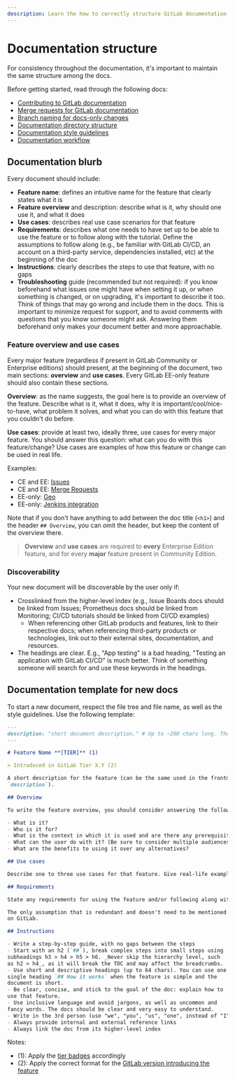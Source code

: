 ```yaml
---
description: Learn the how to correctly structure GitLab documentation.
---
```


# Documentation structure

For consistency throughout the documentation, it's important to maintain the same
structure among the docs.

Before getting started, read through the following docs:

- [Contributing to GitLab documentation](index.md#contributing-to-docs)
- [Merge requests for GitLab documentation](index.md#merge-requests-for-gitlab-documentation)
- [Branch naming for docs-only changes](index.md#branch-naming)
- [Documentation directory structure](index.md#documentation-directory-structure)
- [Documentation style guidelines](styleguide.md)
- [Documentation workflow](workflow.md)

## Documentation blurb

Every document should include:

- **Feature name**: defines an intuitive name for the feature that clearly
states what it is
- **Feature overview** and description: describe what is it, why should one
use it, and what it does
- **Use cases**: describes real use case scenarios for that feature
- **Requirements**: describes what one needs to have set up to be able to
use the feature or to follow along with the tutorial. Define the assumptions
to follow along (e.g., be familiar with GitLab CI/CD, an account on a
third-party service, dependencies installed, etc) at the beginning of the doc
- **Instructions**: clearly describes the steps to use that feature, with no gaps
- **Troubleshooting** guide (recommended but not required): if you know beforehand what issues
one might have when setting it up, or when something is changed, or on upgrading, it's
important to describe it too. Think of things that may go wrong and include them in the
docs. This is important to minimize request for support, and to avoid comments with
questions that you know someone might ask. Answering them beforehand only makes your
document better and more approachable.

### Feature overview and use cases

Every major feature (regardless if present in GitLab Community or Enterprise editions)
should present, at the beginning of the document, two main sections: **overview** and
**use cases**. Every GitLab EE-only feature should also contain these sections.

**Overview**: as the name suggests, the goal here is to provide an overview of the feature.
Describe what is it, what it does, why it is important/cool/nice-to-have,
what problem it solves, and what you can do with this feature that you couldn't
do before.

**Use cases**: provide at least two, ideally three, use cases for every major feature.
You should answer this question: what can you do with this feature/change? Use cases
are examples of how this feature or change can be used in real life.

Examples:
- CE and EE: [Issues](../user/project/issues/index.md#use-cases)
- CE and EE: [Merge Requests](../user/project/merge_requests/index.md#overview)
- EE-only: [Geo](https://docs.gitlab.com/ee/gitlab-geo/README.html#overview)
- EE-only: [Jenkins integration](https://docs.gitlab.com/ee/integration/jenkins.md#overview)

Note that if you don't have anything to add between the doc title (`<h1>`) and
the header `## Overview`, you can omit the header, but keep the content of the
overview there.

> **Overview** and **use cases** are required to **every** Enterprise Edition feature,
and for every **major** feature present in Community Edition.

### Discoverability

Your new document will be discoverable by the user only if:

- Crosslinked from the higher-level index (e.g., Issue Boards docs
should be linked from Issues; Prometheus docs should be linked from
Monitoring; CI/CD tutorials should be linked from CI/CD examples)
  - When referencing other GitLab products and features, link to their
respective docs; when referencing third-party products or technologies,
link out to their external sites, documentation, and resources.
- The headings are clear. E.g., "App testing" is a bad heading, "Testing
an application with GitLab CI/CD" is much better. Think of something
someone will search for and use these keywords in the headings.

## Documentation template for new docs

To start a new document, respect the file tree and file name,
as well as the style guidelines. Use the following template:

```md
---
description: "short document description." # Up to ~200 chars long. They will be displayed in Google Search Snippets.
---

# Feature Name **[TIER]** (1)

> Introduced in GitLab Tier X.Y (2)

A short description for the feature (can be the same used in the frontmatter's
`description`).

## Overview

To write the feature overview, you should consider answering the following questions:

- What is it?
- Who is it for?
- What is the context in which it is used and are there any prerequisites/requirements?
- What can the user do with it? (Be sure to consider multiple audiences, like GitLab admin and developer-user.)
- What are the benefits to using it over any alternatives?

## Use cases

Describe one to three use cases for that feature. Give real-life examples.

## Requirements

State any requirements for using the feature and/or following along with the tutorial.

The only assumption that is redundant and doesn't need to be mentioned is having an account
on GitLab.

## Instructions

- Write a step-by-step guide, with no gaps between the steps
- Start with an h2 (`##`), break complex steps into small steps using
subheadings h3 > h4 > h5 > h6. _Never skip the hierarchy level, such
as h2 > h4_, as it will break the TOC and may affect the breadcrumbs.
- Use short and descriptive headings (up to 64 chars). You can use one
single heading `## How it works` when the feature is simple and the
document is short.
- Be clear, concise, and stick to the goal of the doc: explain how to
use that feature.
- Use inclusive language and avoid jargons, as well as uncommon and
fancy words. The docs should be clear and very easy to understand.
- Write in the 3rd person (use "we", "you", "us", "one", instead of "I" or "me")
- Always provide internal and external reference links
- Always link the doc from its higher-level index
```

Notes:

- (1): Apply the [tier badges](styleguide.md#product-badges) accordingly
- (2): Apply the correct format for the [GitLab version introducing the feature](styleguide.md#gitlab-versions-and-tiers)

